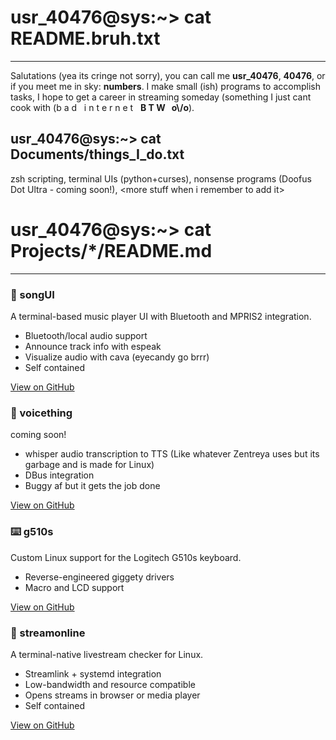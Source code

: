 # usr\_40476@sys:~> cat README.bruh.txt
-------------------------------------

Salutations (yea its cringe not sorry), you can call me **usr\_40476**, **40476**, or if you meet me in sky: **numbers**. I make small (ish) programs to accomplish tasks, I hope to get a career in streaming someday (something I just cant cook with (b a d   i n t e r n e t   **B T W   o\\/o**).

usr\_40476@sys:~> cat Documents/things\_I\_do.txt
-------------------------------------------------

zsh scripting, terminal UIs (python+curses), nonsense programs (Doofus Dot Ultra - coming soon!), &lt;more stuff when i remember to add it&gt;

# usr\_40476@sys:~> cat Projects/\*/README.md
-------------------------------------------

### 🎵 songUI

A terminal-based music player UI with Bluetooth and MPRIS2 integration.

*   Bluetooth/local audio support
*   Announce track info with espeak
*   Visualize audio with cava (eyecandy go brrr)
*   Self contained

[View on GitHub](https://github.com/40476/songUI)

### 💬 voicething

coming soon!

*   whisper audio transcription to TTS (Like whatever Zentreya uses but its garbage and is made for Linux)
*   DBus integration
*   Buggy af but it gets the job done

[View on GitHub](https://github.com/40476/voicething)

### ⌨️ g510s

Custom Linux support for the Logitech G510s keyboard.

*   Reverse-engineered giggety drivers
*   Macro and LCD support

[View on GitHub](https://github.com/40476/g510s)

### 📡 streamonline

A terminal-native livestream checker for Linux.

*   Streamlink + systemd integration
*   Low-bandwidth and resource compatible
*   Opens streams in browser or media player
*   Self contained

[View on GitHub](https://github.com/40476/streamonline)

